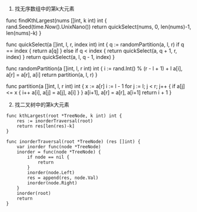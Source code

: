 1. 找无序数组中的第k大元素

func findKthLargest(nums []int, k int) int {
	rand.Seed(time.Now().UnixNano())
	return quickSelect(nums, 0, len(nums)-1, len(nums)-k)
}

func quickSelect(a []int, l, r, index int) int {
	q := randomPartition(a, l, r)
	if q == index {
		return a[q]
	} else if q < index {
		return quickSelect(a, q + 1, r, index)
	}
	return quickSelect(a, l, q - 1, index)
}

func randomPartition(a []int, l, r int) int {
	i := rand.Int() % (r - l + 1) + l
	a[i], a[r] = a[r], a[i]
	return partition(a, l, r)
}

func partition(a []int, l, r int) int {
	x := a[r]
	i := l - 1
	for j := l; j < r; j++ {
		if a[j] <= x {
			i++
			a[i], a[j] = a[j], a[i]
		}
	}
	a[i+1], a[r] = a[r], a[i+1]
	return i + 1
}


2. 找二叉树中的第k大元素
```
func kthLargest(root *TreeNode, k int) int {
    res := inorderTraversal(root)
    return res[len(res)-k]
}

func inorderTraversal(root *TreeNode) (res []int) {
	var inorder func(node *TreeNode)
	inorder = func(node *TreeNode) {
		if node == nil {
			return
		}
		inorder(node.Left)
		res = append(res, node.Val)
		inorder(node.Right)
	}
	inorder(root)
	return
}
```
